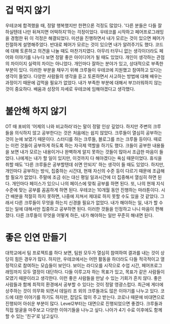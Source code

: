 # 겁 먹지 않기
우테코에 합격했을 때, 정말 행복했지만 한편으론 걱정도 많았다. '다른 분들은 다들 잘하실텐데 나만 뒤쳐지면 어떡하지'하는 걱정이었다. 우테코를 시작하고 페어프로그래밍을 경험한 뒤 이 걱정은 해결되었다. 미션을 진행하면서 내가 모르는 것이 있으면 페어가 친절하게 설명해주었다. 반대로 페어가 모르는 것이 있으면 내가 알려주기도 했다. 코드에 대해 토론하고 의견을 나눌 때도 마찬가지였다. 아무리 터무니 없는 생각이더라도 페어와 이야기를 나누다 보면 정말 좋은 아이디어가 될 때도 있었다. 개인이 생각하는 관점의 차이이지 실력의 차이는 아니었다. 개인마다 잘하는 분야가 있고, 상대적으로 부족한 부분이 있다. 이러한 부분을 채우기 위해 크루들이 우테코에 지원했고 참여하고 있다는 생각이 들었다. 다양한 사람들의 생각을 듣고 토론하면서 사고하는 방법에 대해 배우는 과정이기 때문에 겁먹을 필요가 없었다. 내가 부족한 부분에 대해서 부끄러워하지 않는 것이 중요하다. 배움과 성장의 자세로 우테코에 임해야겠다고 생각했다. 

# 불안해 하지 않기
OT 때 포비의 '어제의 나와 비교하라'라는 말이 정말 인상 깊었다. 하지만 주변의 크루들을 의식하지 않고 공부한다는 것은 처음에는 쉽지 않았다. 크루들이 열심히 공부하는 것이 눈에 보였기 때문이다. 스터디를 하는 크루들, 블로그를 쓰는 크루들 등이다. 때로는 이런 것들이 공부하게 하도록 하는 자극제 역할을 하기도 했다. 크들이 공부한 내용들을 보면 내가 모르는 내용이거나 완벽하게 알지 못하는 것들이 많아서 조급한 마음이 들었다. 나에게는 내가 할 일이 있지만, 이것까지 다 해야겠다는 욕심 때문이었다. 휴식을 취할 때도 '다른 크루들은 공부할텐데 쉬면 안되지' 하는 생각이 들 때도 있었다. 하지만, 개인마다 공부하는 방식, 집중하는 시간대, 현재 자신의 수준 등이 다르기 때문에 조급해할 필요가 없었다. 주말에 조금 쉬는 대신 평일 일과시간에 더 집중해서 열심히 하면 된다. 개인마다 페이스가 있으니 나의 페이스에 맞춰 공부를 하면 된다. 또, 나의 현재 지식 수준에 맞는 공부를 꼼꼼하게 하면 된다. 우테코는 10개월 동안 진행하는 마라톤이다. 시간 배분을 적절히 하지 못하면, 나중에 지쳐서 제대로 하지 못할 수도 있을 것 같았다. 그래서 다른 크루들이 무엇을 하는지 신경쓸 필요가 없었다. 내가 해야하는 일, 내가 할 수 있는 일에 대해서만 집중하고 공부하면 된다. 이러한 것들을 인정하고 나니 마음이 편해졌다. 다른 크루들이 무엇을 어떻게 하든, 내가 해야하는 일만 꾸준히 해내면 된다.

# 좋은 인연 만들기
대학교에서 팀 프로젝트를 하다 보면, 팀원 모두가 열심히 참여하여 결과를 내는 것이 상당히 힘든 경우가 많다. 하지만, 우테코에서는 어떤 활동을 하더라도 다들 적극적이고 열정적으로 참여하는 모습들이 보인다. 보이는 라디오를 시작으로 수업 시간, 페어프로그래밍까지 모두 열정이 대단하다. 다들 이루고자 하는 목표가 있고, 목표가 같은 사람들이 모였기 때문이라고 생각한다. 이런 좋은 사람들을 만날 수 있는 기회가 흔치 않다. 좋은 사람들과 함께 최적의 환경에서 공부할 수 있다는 것이 정말 영광스럽다. 최근에 게더에 상주하는 것이 의무화 되면서 데일리 조 외의 크루들과도 많은 이야기를 나누고 있다. 코드에 대한 이야기를 하기도 하지만, 잡담도 많이 주고 받는다. 코로나 때문에 비대면으로 진행되어 아쉬운 부분이 많다. Level2부터는 대면으로 진행되었으면 좋겠다. 크루들과 직접 얼굴을 마주보고 다양한 이야기들을 나누고 싶다. 나아가 4기 수료 이후에도 함께할 수 있는 '친구'로 남고싶다.
